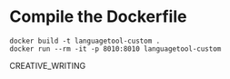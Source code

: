 # Compile the Dockerfile

```
docker build -t languagetool-custom .
docker run --rm -it -p 8010:8010 languagetool-custom
```

CREATIVE_WRITING